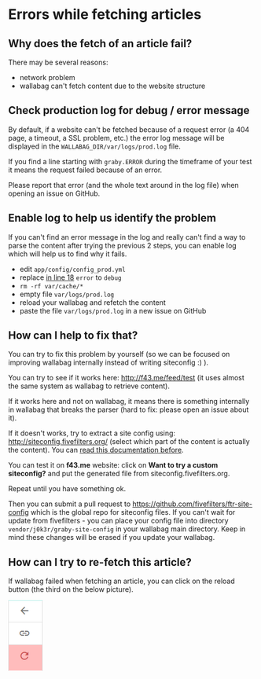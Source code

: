 # Errors while fetching articles

## Why does the fetch of an article fail?

There may be several reasons:

-   network problem
-   wallabag can't fetch content due to the website structure

## Check production log for debug / error message

By default, if a website can't be fetched because of a request error (a 404 page, a timeout, a SSL problem, etc.) the error log message will be displayed in the `WALLABAG_DIR/var/logs/prod.log` file.

If you find a line starting with `graby.ERROR` during the timeframe of your test it means the request failed because of an error.

Please report that error (and the whole text around in the log file) when opening an issue on GitHub.

## Enable log to help us identify the problem

If you can't find an error message in the log and really can't find a way to parse the content after trying the previous 2 steps, you can enable log which will help us to find why it fails.

- edit `app/config/config_prod.yml`
- replace [in line 18](https://github.com/wallabag/wallabag/blob/master/app/config/config_prod.yml#L18) `error` to `debug`
- `rm -rf var/cache/*`
- empty file `var/logs/prod.log`
- reload your wallabag and refetch the content
- paste the file `var/logs/prod.log` in a new issue on GitHub

## How can I help to fix that?

You can try to fix this problem by yourself (so we can be focused on
improving wallabag internally instead of writing siteconfig :) ).

You can try to see if it works here:
[<http://f43.me/feed/test>](http://f43.me/feed/test) (it uses almost the
same system as wallabag to retrieve content).

If it works here and not on wallabag, it means there is something
internally in wallabag that breaks the parser (hard to fix: please open
an issue about it).

If it doesn't works, try to extract a site config using:
[<http://siteconfig.fivefilters.org/>](http://siteconfig.fivefilters.org/)
(select which part of the content is actually the content). You can
[read this documentation
before](http://help.fivefilters.org/customer/en/portal/articles/223153-site-patterns).

You can test it on **f43.me** website: click on **Want to try a custom
siteconfig?** and put the generated file from
siteconfig.fivefilters.org.

Repeat until you have something ok.

Then you can submit a pull request to
[<https://github.com/fivefilters/ftr-site-config>](https://github.com/fivefilters/ftr-site-config)
which is the global repo for siteconfig files.
If you can't wait for update from fivefilters - you can place your config file into directory
`vendor/j0k3r/graby-site-config` in your wallabag main directory.
Keep in mind these changes will be erased if you update your wallabag.

## How can I try to re-fetch this article?

If wallabag failed when fetching an article, you can click on the reload
button (the third on the below picture).

![Refetch content](../../img/user/refetch.png)
